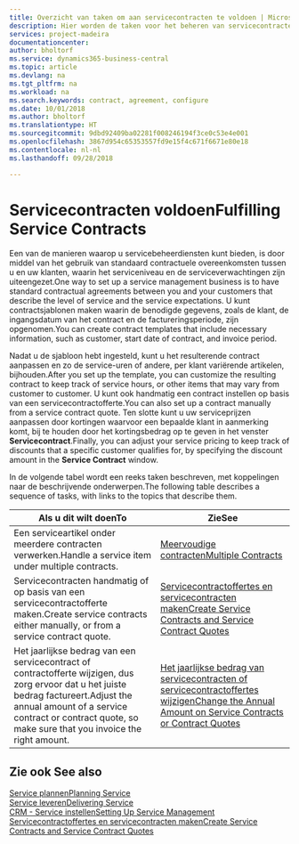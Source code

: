 ```yaml
---
title: Overzicht van taken om aan servicecontracten te voldoen | Microsoft Docs
description: Hier worden de taken voor het beheren van servicecontracten met klanten beschreven.
services: project-madeira
documentationcenter: 
author: bholtorf
ms.service: dynamics365-business-central
ms.topic: article
ms.devlang: na
ms.tgt_pltfrm: na
ms.workload: na
ms.search.keywords: contract, agreement, configure
ms.date: 10/01/2018
ms.author: bholtorf
ms.translationtype: HT
ms.sourcegitcommit: 9dbd92409ba02281f008246194f3ce0c53e4e001
ms.openlocfilehash: 3867d954c65353557fd9e15f4c671f6671e80e18
ms.contentlocale: nl-nl
ms.lasthandoff: 09/28/2018

---
```

# <a name="fulfilling-service-contracts"></a><span data-ttu-id="22a6a-103">Servicecontracten voldoen</span><span class="sxs-lookup"><span data-stu-id="22a6a-103">Fulfilling Service Contracts</span></span> 
<span data-ttu-id="22a6a-104">Een van de manieren waarop u servicebeheerdiensten kunt bieden, is door middel van het gebruik van standaard contractuele overeenkomsten tussen u en uw klanten, waarin het serviceniveau en de serviceverwachtingen zijn uiteengezet.</span><span class="sxs-lookup"><span data-stu-id="22a6a-104">One way to set up a service management business is to have standard contractual agreements between you and your customers that describe the level of service and the service expectations.</span></span> <span data-ttu-id="22a6a-105">U kunt contractsjablonen maken waarin de benodigde gegevens, zoals de klant, de ingangsdatum van het contract en de factureringsperiode, zijn opgenomen.</span><span class="sxs-lookup"><span data-stu-id="22a6a-105">You can create contract templates that include necessary information, such as customer, start date of contract, and invoice period.</span></span>  
  
<span data-ttu-id="22a6a-106">Nadat u de sjabloon hebt ingesteld, kunt u het resulterende contract aanpassen en zo de service-uren of andere, per klant variërende artikelen, bijhouden.</span><span class="sxs-lookup"><span data-stu-id="22a6a-106">After you set up the template, you can customize the resulting contract to keep track of service hours, or other items that may vary from customer to customer.</span></span> <span data-ttu-id="22a6a-107">U kunt ook handmatig een contract instellen op basis van een servicecontractofferte.</span><span class="sxs-lookup"><span data-stu-id="22a6a-107">You can also set up a contract manually from a service contract quote.</span></span> <span data-ttu-id="22a6a-108">Ten slotte kunt u uw serviceprijzen aanpassen door kortingen waarvoor een bepaalde klant in aanmerking komt, bij te houden door het kortingsbedrag op te geven in het venster **Servicecontract**.</span><span class="sxs-lookup"><span data-stu-id="22a6a-108">Finally, you can adjust your service pricing to keep track of discounts that a specific customer qualifies for, by specifying the discount amount in the **Service Contract** window.</span></span>  

<span data-ttu-id="22a6a-109">In de volgende tabel wordt een reeks taken beschreven, met koppelingen naar de beschrijvende onderwerpen.</span><span class="sxs-lookup"><span data-stu-id="22a6a-109">The following table describes a sequence of tasks, with links to the topics that describe them.</span></span>   
  
|<span data-ttu-id="22a6a-110">**Als u dit wilt doen**</span><span class="sxs-lookup"><span data-stu-id="22a6a-110">**To**</span></span>|<span data-ttu-id="22a6a-111">**Zie**</span><span class="sxs-lookup"><span data-stu-id="22a6a-111">**See**</span></span>|  
|------------|-------------|  
|<span data-ttu-id="22a6a-112">Een serviceartikel onder meerdere contracten verwerken.</span><span class="sxs-lookup"><span data-stu-id="22a6a-112">Handle a service item under multiple contracts.</span></span> | [<span data-ttu-id="22a6a-113">Meervoudige contracten</span><span class="sxs-lookup"><span data-stu-id="22a6a-113">Multiple Contracts</span></span>](service-multiple-contracts.md)|  
|<span data-ttu-id="22a6a-114">Servicecontracten handmatig of op basis van een servicecontractofferte maken.</span><span class="sxs-lookup"><span data-stu-id="22a6a-114">Create service contracts either manually, or from a service contract quote.</span></span>| [<span data-ttu-id="22a6a-115">Servicecontractoffertes en servicecontracten maken</span><span class="sxs-lookup"><span data-stu-id="22a6a-115">Create Service Contracts and Service Contract Quotes</span></span>](service-how-to-create-service-contracts-and-service-contract-quotes.md)|
|<span data-ttu-id="22a6a-116">Het jaarlijkse bedrag van een servicecontract of contractofferte wijzigen, dus zorg ervoor dat u het juiste bedrag factureert.</span><span class="sxs-lookup"><span data-stu-id="22a6a-116">Adjust the annual amount of a service contract or contract quote, so make sure that you invoice the right amount.</span></span>|[<span data-ttu-id="22a6a-117">Het jaarlijkse bedrag van servicecontracten of servicecontractoffertes wijzigen</span><span class="sxs-lookup"><span data-stu-id="22a6a-117">Change the Annual Amount on Service Contracts or Contract Quotes</span></span>](service-how-to-change-the-annual-amount-on-service-contracts-or-contract-quotes.md)|

## <a name="see-also"></a><span data-ttu-id="22a6a-118">Zie ook </span><span class="sxs-lookup"><span data-stu-id="22a6a-118">See also</span></span>
[<span data-ttu-id="22a6a-119">Service plannen</span><span class="sxs-lookup"><span data-stu-id="22a6a-119">Planning Service</span></span>](service-plan-service.md)  
[<span data-ttu-id="22a6a-120">Service leveren</span><span class="sxs-lookup"><span data-stu-id="22a6a-120">Delivering Service</span></span>](service-deliver-service.md)  
[<span data-ttu-id="22a6a-121">CRM - Service instellen</span><span class="sxs-lookup"><span data-stu-id="22a6a-121">Setting Up Service Management</span></span>](service-setup-service.md)  
[<span data-ttu-id="22a6a-122">Servicecontractoffertes en servicecontracten maken</span><span class="sxs-lookup"><span data-stu-id="22a6a-122">Create Service Contracts and Service Contract Quotes</span></span>](service-how-to-create-service-contracts-and-service-contract-quotes.md)  

